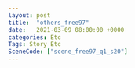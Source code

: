 ```yaml
---
layout: post
title:  "others_free97"
date:   2021-03-09 08:00:00 +0000
categories: Etc
Tags: Story Etc
SceneCode: ["scene_free97_q1_s20"]
---
```

